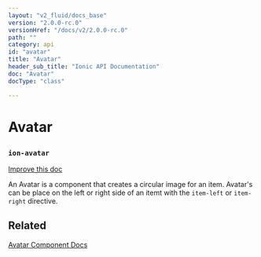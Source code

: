 ```yaml
---
layout: "v2_fluid/docs_base"
version: "2.0.0-rc.0"
versionHref: "/docs/v2/2.0.0-rc.0"
path: ""
category: api
id: "avatar"
title: "Avatar"
header_sub_title: "Ionic API Documentation"
doc: "Avatar"
docType: "class"

---
```










<h1 class="api-title">
<a class="anchor" name="avatar" href="#avatar"></a>

Avatar
<h3><code>ion-avatar</code></h3>






</h1>

<a class="improve-v2-docs" href="http://github.com/driftyco/ionic/edit/master//src/components/avatar/avatar.ts#L0">
Improve this doc
</a>






<p>An Avatar is a component that creates a circular image for an item.
Avatar&#39;s can be place on the left or right side of an itemt with the <code>item-left</code> or <code>item-right</code> directive.</p>




<!-- @usage tag -->


<!-- @property tags -->



<!-- instance methods on the class -->




<!-- related link -->

<h2><a class="anchor" name="related" href="#related"></a>Related</h2>

<a href='/docs/v2/components/#avatar-list'>Avatar Component Docs</a><!-- end content block -->


<!-- end body block -->

